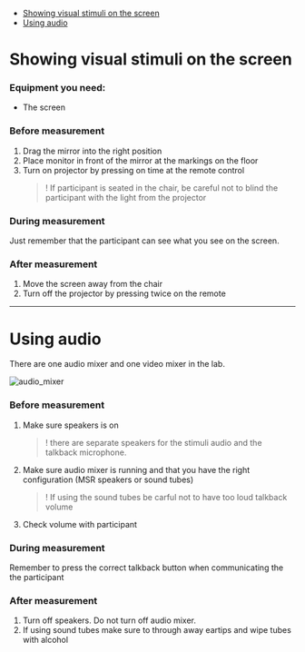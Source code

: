 * [Showing visual stimuli on the screen](#showing-visual-stimuli-on-the-screen)
* [Using audio](#using-audio)


# Showing visual stimuli on the screen

### Equipment you need:
- The screen

### Before measurement
1. Drag the mirror into the right position
2. Place monitor in front of the mirror at the markings on the floor
3. Turn on projector by pressing on time at the remote control
    > ! If participant is seated in the chair, be careful not to blind the participant with the light from the projector

### During measurement
Just remember that the participant can see what you see on the screen.

### After measurement
1. Move the screen away from the chair
2. Turn off the projector by pressing twice on the remote
---
# Using audio

There are one audio mixer and one video mixer in the lab.

![audio_mixer](https://github.com/natmegsweden/NatMEG_Wiki/blob/main/wiki_images/audio_mixer.jpg)

### Before measurement
1. Make sure speakers is on
   > ! there are separate speakers for the stimuli audio and the talkback microphone.
2. Make sure audio mixer is running and that you have the right configuration (MSR speakers or sound tubes)
   > ! If using the sound tubes be carful not to have too loud talkback volume
3. Check volume with participant

### During measurement
Remember to press the correct talkback button when communicating the the participant

### After measurement
1. Turn off speakers. Do not turn off audio mixer.
2. If using sound tubes make sure to through away eartips and wipe tubes with alcohol